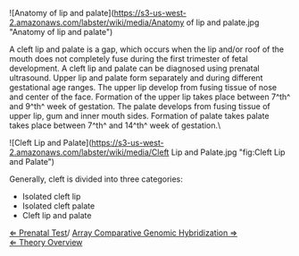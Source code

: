![Anatomy of lip and palate](https://s3-us-west-2.amazonaws.com/labster/wiki/media/Anatomy of lip and palate.jpg "Anatomy of lip and palate")

A cleft lip and palate is a gap, which occurs when the lip and/or roof
of the mouth does not completely fuse during the first trimester of
fetal development. A cleft lip and palate can be diagnosed using
prenatal ultrasound. Upper lip and palate form separately and during
different gestational age ranges. The upper lip develop from fusing
tissue of nose and center of the face. Formation of the upper lip takes
place between 7^th^ and 9^th^ week of gestation. The palate develops
from fusing tissue of upper lip, gum and inner mouth sides. Formation of
palate takes palate takes place between 7^th^ and 14^th^ week of
gestation.\

 ![Cleft Lip and Palate](https://s3-us-west-2.amazonaws.com/labster/wiki/media/Cleft Lip and Palate.jpg "fig:Cleft Lip and Palate")

Generally, cleft is divided into three categories:

-   Isolated cleft lip
-   Isolated cleft palate
-   Cleft lip and palate

[ ⇐ Prenatal Test](/wiki/Prenatal_Test "wikilink")/ [ Array Comparative
Genomic Hybridization
⇒](/wiki/Array_Comparative_Genomic_Hybridization "wikilink")\
[ ⇐ Theory Overview](/wiki/Cytogenetics "wikilink")


